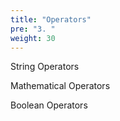 ```yaml
---
title: "Operators"
pre: "3. "
weight: 30
---
```


String Operators

Mathematical Operators

Boolean Operators